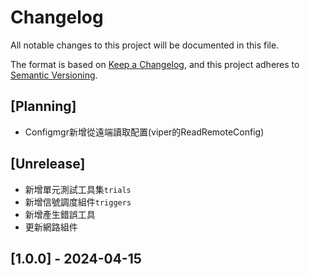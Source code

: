 # Changelog
All notable changes to this project will be documented in this file.

The format is based on [Keep a Changelog](https://keepachangelog.com/en/1.0.0/),
and this project adheres to [Semantic Versioning](https://semver.org/spec/v2.0.0.html).

## [Planning]
- Configmgr新增從遠端讀取配置(viper的ReadRemoteConfig)

## [Unrelease]
- 新增單元測試工具集`trials`
- 新增信號調度組件`triggers`
- 新增產生錯誤工具
- 更新網路組件

## [1.0.0] - 2024-04-15
